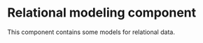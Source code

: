 Relational modeling component
========================

This component contains some models for relational data. 